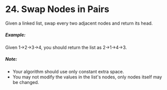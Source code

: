 # 24. Swap Nodes in Pairs

Given a linked list, swap every two adjacent nodes and return its head.

##### Example:

Given 1->2->3->4, you should return the list as 2->1->4->3.

##### Note:

* Your algorithm should use only constant extra space.
* You may not modify the values in the list's nodes, only nodes itself may be changed.